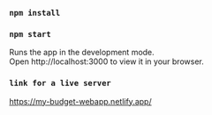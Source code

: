### `npm install`

### `npm start`

Runs the app in the development mode.\
Open http://localhost:3000 to view it in your browser.

### `link for a live server`

https://my-budget-webapp.netlify.app/
